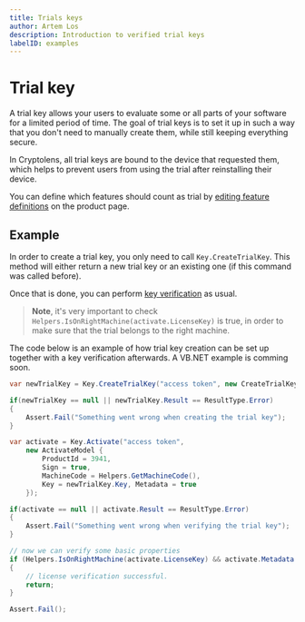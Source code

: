 ```yaml
---
title: Trials keys
author: Artem Los
description: Introduction to verified trial keys
labelID: examples
---
```


# Trial key

A trial key allows your users to evaluate some or all parts of your software for a limited period of time.
The goal of trial keys is to set it up in such a way that you don't need to manually create them, while still keeping everything secure.

In Cryptolens, all trial keys are bound to the device that requested them, which helps to prevent users from using the trial after reinstalling their device.

You can define which features should count as trial by [editing feature definitions](/web-interface/feature-definitions) on the product page.

## Example

In order to create a trial key, you only need to call `Key.CreateTrialKey`. This method will either return a new trial key or an existing one (if this command was called before).

Once that is done, you can perform [key verification](/examples/key-verification) as usual.

> **Note**, it's very important to check `Helpers.IsOnRightMachine(activate.LicenseKey)` is true, in order to make sure that
the trial belongs to the right machine.

The code below is an example of how trial key creation can be set up together with a key verification afterwards. A VB.NET example is comming soon.

```cs
var newTrialKey = Key.CreateTrialKey("access token", new CreateTrialKeyModel { ProductId= 3941, MachineCode =Helpers.GetMachineCode() });

if(newTrialKey == null || newTrialKey.Result == ResultType.Error)
{
    Assert.Fail("Something went wrong when creating the trial key");
}

var activate = Key.Activate("access token", 
    new ActivateModel {
        ProductId = 3941,
        Sign = true,
        MachineCode = Helpers.GetMachineCode(),
        Key = newTrialKey.Key, Metadata = true
    });

if(activate == null || activate.Result == ResultType.Error)
{
    Assert.Fail("Something went wrong when verifying the trial key");
}

// now we can verify some basic properties
if (Helpers.IsOnRightMachine(activate.LicenseKey) && activate.Metadata.LicenseStatus.IsValid)
{
    // license verification successful.
    return;
}

Assert.Fail();
```
